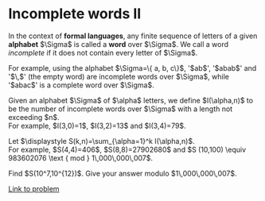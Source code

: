 # Incomplete words II

<p>In the context of <b>formal languages</b>, any finite sequence of letters of a given <b>alphabet</b> $\Sigma$ is called a <b>word</b> over $\Sigma$. We call a word <i>incomplete</i> if it does not contain every letter of $\Sigma$.</p>
<p>
For example, using the alphabet $\Sigma=\{ a, b, c\}$, '$ab$', '$abab$' and '$\,$' (the empty word) are incomplete words over $\Sigma$, while '$abac$' is a complete word over $\Sigma$.</p>
<p>
Given an alphabet $\Sigma$ of $\alpha$ letters, we define $I(\alpha,n)$ to be the number of incomplete words over $\Sigma$ with a length not exceeding $n$. <br />
For example, $I(3,0)=1$, $I(3,2)=13$ and $I(3,4)=79$.</p>
<p>
Let $\displaystyle S(k,n)=\sum_{\alpha=1}^k I(\alpha,n)$.<br />
For example, $S(4,4)=406$, $S(8,8)=27902680$ and $S (10,100) \equiv 983602076 \text { mod } 1\,000\,000\,007$.</p>
<p>
Find $S(10^7,10^{12})$. Give your answer modulo $1\,000\,000\,007$.
</p>

[Link to problem](https://projecteuler.net/problem=658)
